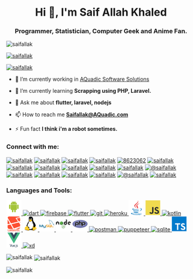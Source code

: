 <h1 align="center">Hi 👋, I'm Saif Allah Khaled</h1>
<h3 align="center">Programmer, Statistician, Computer Geek and Anime Fan.</h3>

<p align="left"> <img src="https://komarev.com/ghpvc/?username=saifallak&label=Profile%20views&color=0e75b6&style=flat" alt="saifallak" /> </p>

<p align="left"> <a href="https://github.com/ryo-ma/github-profile-trophy"><img src="https://github-profile-trophy.vercel.app/?username=saifallak" alt="saifallak" /></a> </p>

<p align="left"> <a href="https://twitter.com/saifallak" target="blank"><img src="https://img.shields.io/twitter/follow/saifallak?logo=twitter&style=for-the-badge" alt="saifallak" /></a> </p>

- 🔭 I’m currently working in [AQuadic Software Solutions](https://github.com/tinyProgrammers/)

- 🌱 I’m currently learning **Scrapping using PHP, Laravel.**

- 💬 Ask me about **flutter, laravel, nodejs**

- 📫 How to reach me **Saifallak@AQuadic.com**

- ⚡ Fun fact **I think i'm a robot sometimes.**

<h3 align="left">Connect with me:</h3>
<p align="left">
<a href="https://codepen.io/saifallak" target="blank"><img align="center" src="https://cdn.jsdelivr.net/npm/simple-icons@3.0.1/icons/codepen.svg" alt="saifallak" height="30" width="40" /></a>
<a href="https://dev.to/saifallak" target="blank"><img align="center" src="https://cdn.jsdelivr.net/npm/simple-icons@3.0.1/icons/dev-dot-to.svg" alt="saifallak" height="30" width="40" /></a>
<a href="https://twitter.com/saifallak" target="blank"><img align="center" src="https://cdn.jsdelivr.net/npm/simple-icons@3.0.1/icons/twitter.svg" alt="saifallak" height="30" width="40" /></a>
<a href="https://linkedin.com/in/saifallak" target="blank"><img align="center" src="https://cdn.jsdelivr.net/npm/simple-icons@3.0.1/icons/linkedin.svg" alt="saifallak" height="30" width="40" /></a>
<a href="https://stackoverflow.com/users/8623062" target="blank"><img align="center" src="https://cdn.jsdelivr.net/npm/simple-icons@3.0.1/icons/stackoverflow.svg" alt="8623062" height="30" width="40" /></a>
<a href="https://codesandbox.com/saifallak" target="blank"><img align="center" src="https://cdn.jsdelivr.net/npm/simple-icons@3.0.1/icons/codesandbox.svg" alt="saifallak" height="30" width="40" /></a>
<a href="https://kaggle.com/saifallak" target="blank"><img align="center" src="https://cdn.jsdelivr.net/npm/simple-icons@3.0.1/icons/kaggle.svg" alt="saifallak" height="30" width="40" /></a>
<a href="https://fb.com/saifallak" target="blank"><img align="center" src="https://cdn.jsdelivr.net/npm/simple-icons@3.0.1/icons/facebook.svg" alt="saifallak" height="30" width="40" /></a>
<a href="https://instagram.com/saifallak" target="blank"><img align="center" src="https://cdn.jsdelivr.net/npm/simple-icons@3.0.1/icons/instagram.svg" alt="saifallak" height="30" width="40" /></a>
<a href="https://dribbble.com/saifallak" target="blank"><img align="center" src="https://cdn.jsdelivr.net/npm/simple-icons@3.0.1/icons/dribbble.svg" alt="saifallak" height="30" width="40" /></a>
<a href="https://www.behance.net/saifallak" target="blank"><img align="center" src="https://cdn.jsdelivr.net/npm/simple-icons@3.0.1/icons/behance.svg" alt="saifallak" height="30" width="40" /></a>
<a href="https://medium.com/@saifallak" target="blank"><img align="center" src="https://cdn.jsdelivr.net/npm/simple-icons@3.0.1/icons/medium.svg" alt="@saifallak" height="30" width="40" /></a>
<a href="https://www.codechef.com/users/saifallak" target="blank"><img align="center" src="https://cdn.jsdelivr.net/npm/simple-icons@3.1.0/icons/codechef.svg" alt="saifallak" height="30" width="40" /></a>
<a href="https://www.hackerrank.com/saifallak" target="blank"><img align="center" src="https://cdn.jsdelivr.net/npm/simple-icons@3.0.1/icons/hackerrank.svg" alt="saifallak" height="30" width="40" /></a>
<a href="https://codeforces.com/profile/saifallak" target="blank"><img align="center" src="https://cdn.jsdelivr.net/npm/simple-icons@3.0.1/icons/codeforces.svg" alt="saifallak" height="30" width="40" /></a>
<a href="https://www.leetcode.com/saifallak" target="blank"><img align="center" src="https://cdn.jsdelivr.net/npm/simple-icons@3.0.1/icons/leetcode.svg" alt="saifallak" height="30" width="40" /></a>
<a href="https://www.hackerearth.com/@saifallak" target="blank"><img align="center" src="https://cdn.jsdelivr.net/npm/simple-icons@3.0.1/icons/hackerearth.svg" alt="@saifallak" height="30" width="40" /></a>
<a href="https://www.topcoder.com/members/saifallak" target="blank"><img align="center" src="https://cdn.jsdelivr.net/npm/simple-icons@3.0.1/icons/topcoder.svg" alt="saifallak" height="30" width="40" /></a>
</p>

<h3 align="left">Languages and Tools:</h3>
<p align="left"> <a href="https://developer.android.com" target="_blank"> <img src="https://raw.githubusercontent.com/devicons/devicon/master/icons/android/android-original-wordmark.svg" alt="android" width="40" height="40"/> </a> <a href="https://dart.dev" target="_blank"> <img src="https://www.vectorlogo.zone/logos/dartlang/dartlang-icon.svg" alt="dart" width="40" height="40"/> </a> <a href="https://firebase.google.com/" target="_blank"> <img src="https://www.vectorlogo.zone/logos/firebase/firebase-icon.svg" alt="firebase" width="40" height="40"/> </a> <a href="https://flutter.dev" target="_blank"> <img src="https://www.vectorlogo.zone/logos/flutterio/flutterio-icon.svg" alt="flutter" width="40" height="40"/> </a> <a href="https://git-scm.com/" target="_blank"> <img src="https://www.vectorlogo.zone/logos/git-scm/git-scm-icon.svg" alt="git" width="40" height="40"/> </a> <a href="https://heroku.com" target="_blank"> <img src="https://www.vectorlogo.zone/logos/heroku/heroku-icon.svg" alt="heroku" width="40" height="40"/> </a> <a href="https://www.java.com" target="_blank"> <img src="https://raw.githubusercontent.com/devicons/devicon/master/icons/java/java-original.svg" alt="java" width="40" height="40"/> </a> <a href="https://developer.mozilla.org/en-US/docs/Web/JavaScript" target="_blank"> <img src="https://raw.githubusercontent.com/devicons/devicon/master/icons/javascript/javascript-original.svg" alt="javascript" width="40" height="40"/> </a> <a href="https://kotlinlang.org" target="_blank"> <img src="https://www.vectorlogo.zone/logos/kotlinlang/kotlinlang-icon.svg" alt="kotlin" width="40" height="40"/> </a> <a href="https://laravel.com/" target="_blank"> <img src="https://raw.githubusercontent.com/devicons/devicon/master/icons/laravel/laravel-plain-wordmark.svg" alt="laravel" width="40" height="40"/> </a> <a href="https://www.linux.org/" target="_blank"> <img src="https://raw.githubusercontent.com/devicons/devicon/master/icons/linux/linux-original.svg" alt="linux" width="40" height="40"/> </a> <a href="https://www.mysql.com/" target="_blank"> <img src="https://raw.githubusercontent.com/devicons/devicon/master/icons/mysql/mysql-original-wordmark.svg" alt="mysql" width="40" height="40"/> </a> <a href="https://nodejs.org" target="_blank"> <img src="https://raw.githubusercontent.com/devicons/devicon/master/icons/nodejs/nodejs-original-wordmark.svg" alt="nodejs" width="40" height="40"/> </a> <a href="https://www.php.net" target="_blank"> <img src="https://raw.githubusercontent.com/devicons/devicon/master/icons/php/php-original.svg" alt="php" width="40" height="40"/> </a> <a href="https://postman.com" target="_blank"> <img src="https://www.vectorlogo.zone/logos/getpostman/getpostman-icon.svg" alt="postman" width="40" height="40"/> </a> <a href="https://github.com/puppeteer/puppeteer" target="_blank"> <img src="https://www.vectorlogo.zone/logos/pptrdev/pptrdev-official.svg" alt="puppeteer" width="40" height="40"/> </a> <a href="https://www.sqlite.org/" target="_blank"> <img src="https://www.vectorlogo.zone/logos/sqlite/sqlite-icon.svg" alt="sqlite" width="40" height="40"/> </a> <a href="https://www.typescriptlang.org/" target="_blank"> <img src="https://raw.githubusercontent.com/devicons/devicon/master/icons/typescript/typescript-original.svg" alt="typescript" width="40" height="40"/> </a> <a href="https://vuejs.org/" target="_blank"> <img src="https://raw.githubusercontent.com/devicons/devicon/master/icons/vuejs/vuejs-original-wordmark.svg" alt="vuejs" width="40" height="40"/> </a> <a href="https://www.adobe.com/products/xd.html" target="_blank"> <img src="https://cdn.worldvectorlogo.com/logos/adobe-xd.svg" alt="xd" width="40" height="40"/> </a> </p>

<p><img align="left" src="https://github-readme-stats.vercel.app/api/top-langs?username=saifallak&show_icons=true&locale=en&layout=compact" alt="saifallak" /></p>

<p>&nbsp;<img align="center" src="https://github-readme-stats.vercel.app/api?username=saifallak&show_icons=true&locale=en" alt="saifallak" /></p>

<p><img align="center" src="https://github-readme-streak-stats.herokuapp.com/?user=saifallak&" alt="saifallak" /></p>
